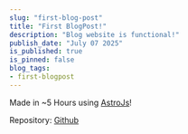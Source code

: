 ```yaml
---
slug: "first-blog-post"
title: "First BlogPost!"
description: "Blog website is functional!"
publish_date: "July 07 2025"
is_published: true
is_pinned: false
blog_tags:
- first-blogpost
---
```


Made in ~5 Hours using [AstroJs](https://github.com)!

Repository: [Github](https://github.com/lalitm1004/lm04-blogs)
